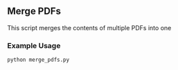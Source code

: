 ## Merge PDFs
This script merges the contents of multiple PDFs into one

### Example Usage
```
python merge_pdfs.py
```
